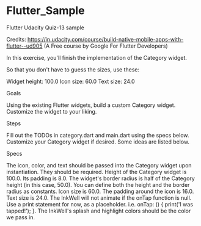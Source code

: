 # Flutter_Sample
Flutter Udacity Quiz-13 sample 

Credits:  https://in.udacity.com/course/build-native-mobile-apps-with-flutter--ud905 (A Free course by Google For Flutter Developers)

In this exercise, you'll finish the implementation of the Category widget.

So that you don't have to guess the sizes, use these:

Widget height: 100.0
Icon size: 60.0
Text size: 24.0

Goals

Using the existing Flutter widgets, build a custom Category widget.
Customize the widget to your liking.

Steps

Fill out the TODOs in category.dart and main.dart using the specs below.
Customize your Category widget if desired. Some ideas are listed below.

Specs

The icon, color, and text should be passed into the Category widget upon instantiation. They should be required.
Height of the Category widget is 100.0. Its padding is 8.0.
The widget's border radius is half of the Category height (in this case, 50.0). You can define both the height and the border radius as constants.
Icon size is 60.0. The padding around the icon is 16.0.
Text size is 24.0.
The InkWell will not animate if the onTap function is null. Use a print statement for now, as a placeholder. i.e. onTap: () { print('I was tapped!'); }.
The InkWell's splash and highlight colors should be the color we pass in.
